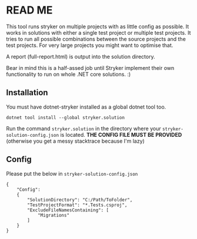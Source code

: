 ﻿# READ ME

This tool runs stryker on multiple projects with as little config as possible. It works in solutions with either a
single test project or multiple test projects. It tries to run all possible combinations between the source projects
and the test projects. For very large projects you might want to optimise that.

A report (full-report.html) is output into the solution directory. 

Bear in mind this is a half-assed job until Stryker implement their own functionality to run on whole 
.NET core solutions. :)

## Installation

You must have dotnet-stryker installed as a global dotnet tool too.

```
dotnet tool install --global stryker.solution
```

Run the command ```stryker.solution``` in the directory where your ```stryker-solution-config.json``` is located. 
**THE CONFIG FILE MUST BE PROVIDED** (otherwise you get a messy stacktrace because I'm lazy)

## Config

Please put the below in ```stryker-solution-config.json```

```
{
    "Config": 
    {
        "SolutionDirectory": "C:/Path/ToFolder",
        "TestProjectFormat": "*.Tests.csproj",
        "ExcludeFileNamesContaining": [
            "Migrations"
        ]
    }
}
```